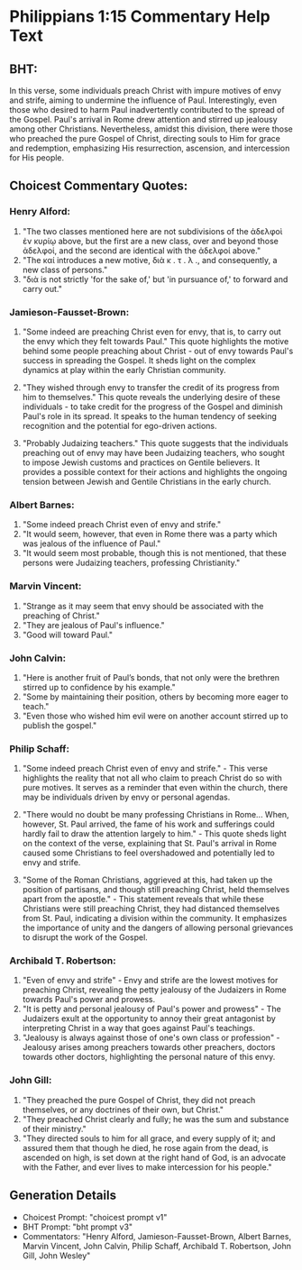 # Philippians 1:15 Commentary Help Text

## BHT:
In this verse, some individuals preach Christ with impure motives of envy and strife, aiming to undermine the influence of Paul. Interestingly, even those who desired to harm Paul inadvertently contributed to the spread of the Gospel. Paul's arrival in Rome drew attention and stirred up jealousy among other Christians. Nevertheless, amidst this division, there were those who preached the pure Gospel of Christ, directing souls to Him for grace and redemption, emphasizing His resurrection, ascension, and intercession for His people.

## Choicest Commentary Quotes:
### Henry Alford:
1. "The two classes mentioned here are not subdivisions of the ἀδελφοὶ ἐν κυρίῳ above, but the first are a new class, over and beyond those ἀδελφοί, and the second are identical with the ἀδελφοί above." 
2. "The καί introduces a new motive, διὰ κ . τ . λ ., and consequently, a new class of persons." 
3. "διὰ is not strictly 'for the sake of,' but 'in pursuance of,' to forward and carry out."

### Jamieson-Fausset-Brown:
1. "Some indeed are preaching Christ even for envy, that is, to carry out the envy which they felt towards Paul." This quote highlights the motive behind some people preaching about Christ - out of envy towards Paul's success in spreading the Gospel. It sheds light on the complex dynamics at play within the early Christian community.

2. "They wished through envy to transfer the credit of its progress from him to themselves." This quote reveals the underlying desire of these individuals - to take credit for the progress of the Gospel and diminish Paul's role in its spread. It speaks to the human tendency of seeking recognition and the potential for ego-driven actions.

3. "Probably Judaizing teachers." This quote suggests that the individuals preaching out of envy may have been Judaizing teachers, who sought to impose Jewish customs and practices on Gentile believers. It provides a possible context for their actions and highlights the ongoing tension between Jewish and Gentile Christians in the early church.

### Albert Barnes:
1. "Some indeed preach Christ even of envy and strife."
2. "It would seem, however, that even in Rome there was a party which was jealous of the influence of Paul."
3. "It would seem most probable, though this is not mentioned, that these persons were Judaizing teachers, professing Christianity."

### Marvin Vincent:
1. "Strange as it may seem that envy should be associated with the preaching of Christ."
2. "They are jealous of Paul's influence."
3. "Good will toward Paul."

### John Calvin:
1. "Here is another fruit of Paul’s bonds, that not only were the brethren stirred up to confidence by his example." 
2. "Some by maintaining their position, others by becoming more eager to teach." 
3. "Even those who wished him evil were on another account stirred up to publish the gospel."

### Philip Schaff:
1. "Some indeed preach Christ even of envy and strife." - This verse highlights the reality that not all who claim to preach Christ do so with pure motives. It serves as a reminder that even within the church, there may be individuals driven by envy or personal agendas.

2. "There would no doubt be many professing Christians in Rome... When, however, St. Paul arrived, the fame of his work and sufferings could hardly fail to draw the attention largely to him." - This quote sheds light on the context of the verse, explaining that St. Paul's arrival in Rome caused some Christians to feel overshadowed and potentially led to envy and strife.

3. "Some of the Roman Christians, aggrieved at this, had taken up the position of partisans, and though still preaching Christ, held themselves apart from the apostle." - This statement reveals that while these Christians were still preaching Christ, they had distanced themselves from St. Paul, indicating a division within the community. It emphasizes the importance of unity and the dangers of allowing personal grievances to disrupt the work of the Gospel.

### Archibald T. Robertson:
1. "Even of envy and strife" - Envy and strife are the lowest motives for preaching Christ, revealing the petty jealousy of the Judaizers in Rome towards Paul's power and prowess.
2. "It is petty and personal jealousy of Paul's power and prowess" - The Judaizers exult at the opportunity to annoy their great antagonist by interpreting Christ in a way that goes against Paul's teachings.
3. "Jealousy is always against those of one's own class or profession" - Jealousy arises among preachers towards other preachers, doctors towards other doctors, highlighting the personal nature of this envy.

### John Gill:
1. "They preached the pure Gospel of Christ, they did not preach themselves, or any doctrines of their own, but Christ."
2. "They preached Christ clearly and fully; he was the sum and substance of their ministry."
3. "They directed souls to him for all grace, and every supply of it; and assured them that though he died, he rose again from the dead, is ascended on high, is set down at the right hand of God, is an advocate with the Father, and ever lives to make intercession for his people."


## Generation Details
- Choicest Prompt: "choicest prompt v1"
- BHT Prompt: "bht prompt v3"
- Commentators: "Henry Alford, Jamieson-Fausset-Brown, Albert Barnes, Marvin Vincent, John Calvin, Philip Schaff, Archibald T. Robertson, John Gill, John Wesley"
